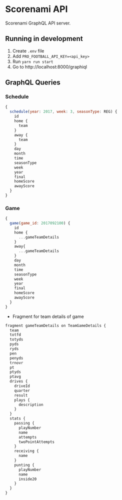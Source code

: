 # Scorenami API

Scorenami GraphQL API server.


## Running in development

1. Create `.env` file
2. Add `PRO_FOOTBALL_API_KEY=<api_key>`
3. Run `yarn run start`
4. Go to http://localhost:8000/graphiql


## GraphQL Queries

### Schedule

```js
{
  schedule(year: 2017, week: 3, seasonType: REG) {
    id
    home {
      team
    }
    away {
      team
    }
    day
    month
    time
    seasonType
    week
    year
    final
    homeScore
    awayScore
  }
}
```

### Game

```js
{
  game(game_id: 2017092100) {
    id
    home {
      ...gameTeamDetails
    }
    away{
      ...gameTeamDetails
    }
    day
    month
    time
    seasonType
    week
    year
    final
    homeScore
    awayScore
  }
}
```

* Fragment for team details of game
```js
fragment gameTeamDetails on TeamGameDetails {
  team
  totfd
  totyds
  pyds
  ryds
  pen
  penyds
  trnovr
  pt
  ptyds
  ptavg
  drives {
    driveId
    quarter
    result
    plays {
      description
    }
  }
  stats {
    passing {
      playNumber
      name
      attempts
      twoPointAttempts
    }
    receiving {
      name
    }
    punting {
      playNumber
      name
      inside20
    }
  }
}
```
